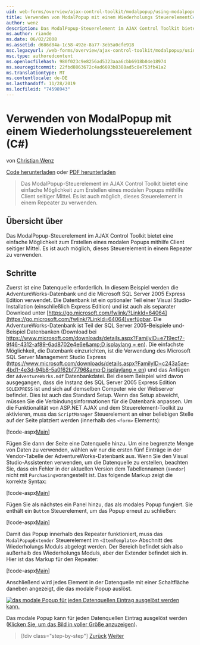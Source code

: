 ```yaml
---
uid: web-forms/overview/ajax-control-toolkit/modalpopup/using-modalpopup-with-a-repeater-control-cs
title: Verwenden von ModalPopup mit einem Wiederholungs SteuerelementC#() | Microsoft-Dokumentation
author: wenz
description: Das ModalPopup-Steuerelement im AJAX Control Toolkit bietet eine einfache Möglichkeit zum Erstellen eines modalen Popups mithilfe Client seitiger Mittel. Es ist auch möglich, diese Contr zu verwenden...
ms.author: riande
ms.date: 06/02/2008
ms.assetid: d686d84a-1c58-492e-8a77-3eb5a0cfe918
msc.legacyurl: /web-forms/overview/ajax-control-toolkit/modalpopup/using-modalpopup-with-a-repeater-control-cs
msc.type: authoredcontent
ms.openlocfilehash: 980f023c9e8256ad5323aaa6cbb6918b04e18974
ms.sourcegitcommit: 22fbd8863672c4ad6693b8388ad5c8e753fb41a2
ms.translationtype: MT
ms.contentlocale: de-DE
ms.lasthandoff: 11/28/2019
ms.locfileid: "74598943"
---
```

# <a name="using-modalpopup-with-a-repeater-control-c"></a>Verwenden von ModalPopup mit einem Wiederholungssteuerelement (C#)

von [Christian Wenz](https://github.com/wenz)

[Code herunterladen](https://download.microsoft.com/download/2/4/0/24052038-f942-4336-905b-b60ae56f0dd5/ModalPopup2.cs.zip) oder [PDF herunterladen](https://download.microsoft.com/download/b/6/a/b6ae89ee-df69-4c87-9bfb-ad1eb2b23373/modalpopup2CS.pdf)

> Das ModalPopup-Steuerelement im AJAX Control Toolkit bietet eine einfache Möglichkeit zum Erstellen eines modalen Popups mithilfe Client seitiger Mittel. Es ist auch möglich, dieses Steuerelement in einem Repeater zu verwenden.

## <a name="overview"></a>Übersicht über

Das ModalPopup-Steuerelement im AJAX Control Toolkit bietet eine einfache Möglichkeit zum Erstellen eines modalen Popups mithilfe Client seitiger Mittel. Es ist auch möglich, dieses Steuerelement in einem Repeater zu verwenden.

## <a name="steps"></a>Schritte

Zuerst ist eine Datenquelle erforderlich. In diesem Beispiel werden die AdventureWorks-Datenbank und die Microsoft SQL Server 2005 Express Edition verwendet. Die Datenbank ist ein optionaler Teil einer Visual Studio-Installation (einschließlich Express Edition) und ist auch als separater Download unter [https://go.microsoft.com/fwlink/?LinkId=64064](https://go.microsoft.com/fwlink/?LinkId=64064)verfügbar. Die AdventureWorks-Datenbank ist Teil der SQL Server 2005-Beispiele und-Beispiel Datenbanken (Download bei [https://www.microsoft.com/downloads/details.aspx?FamilyID=e719ecf7-9f46-4312-af89-6ad8702e4e6e&amp;D isplaylang = en](https://www.microsoft.com/downloads/details.aspx?FamilyID=e719ecf7-9f46-4312-af89-6ad8702e4e6e&amp;DisplayLang=en)). Die einfachste Möglichkeit, die Datenbank einzurichten, ist die Verwendung des Microsoft SQL Server Management Studio Express ([https://www.microsoft.com/downloads/details.aspx?FamilyID=c243a5ae-4bd1-4e3d-94b8-5a0f62bf7796&amp;D isplaylang = en](https://www.microsoft.com/downloads/details.aspx?FamilyID=c243a5ae-4bd1-4e3d-94b8-5a0f62bf7796&amp;DisplayLang=en)) und das Anfügen der `AdventureWorks.mdf` Datenbankdatei. Bei diesem Beispiel wird davon ausgegangen, dass die Instanz des SQL Server 2005 Express Edition `SQLEXPRESS` ist und sich auf demselben Computer wie der Webserver befindet. Dies ist auch das Standard Setup. Wenn das Setup abweicht, müssen Sie die Verbindungsinformationen für die Datenbank anpassen. Um die Funktionalität von ASP.NET AJAX und dem Steuerelement-Toolkit zu aktivieren, muss das `ScriptManager` Steuerelement an einer beliebigen Stelle auf der Seite platziert werden (innerhalb des `<form>` Elements):

[!code-aspx[Main](using-modalpopup-with-a-repeater-control-cs/samples/sample1.aspx)]

Fügen Sie dann der Seite eine Datenquelle hinzu. Um eine begrenzte Menge von Daten zu verwenden, wählen wir nur die ersten fünf Einträge in der Vendor-Tabelle der AdventureWorks-Datenbank aus. Wenn Sie den Visual Studio-Assistenten verwenden, um die Datenquelle zu erstellen, beachten Sie, dass ein Fehler in der aktuellen Version dem Tabellennamen (`Vendor`) nicht mit `Purchasing`vorangestellt ist. Das folgende Markup zeigt die korrekte Syntax:

[!code-aspx[Main](using-modalpopup-with-a-repeater-control-cs/samples/sample2.aspx)]

Fügen Sie als nächstes ein Panel hinzu, das als modales Popup fungiert. Sie enthält ein `Button` Steuerelement, um das Popup erneut zu schließen:

[!code-aspx[Main](using-modalpopup-with-a-repeater-control-cs/samples/sample3.aspx)]

Damit das Popup innerhalb des Repeater funktioniert, muss das `ModalPopupExtender` Steuerelement im `<ItemTemplate>` Abschnitt des Wiederholungs Moduls abgelegt werden. Der Bereich befindet sich also außerhalb des Wiederholungs Moduls, aber der Extender befindet sich in. Hier ist das Markup für den Repeater:

[!code-aspx[Main](using-modalpopup-with-a-repeater-control-cs/samples/sample4.aspx)]

Anschließend wird jedes Element in der Datenquelle mit einer Schaltfläche daneben angezeigt, die das modale Popup auslöst.

[![das modale Popup für jeden Datenquellen Eintrag ausgelöst werden kann.](using-modalpopup-with-a-repeater-control-cs/_static/image2.png)](using-modalpopup-with-a-repeater-control-cs/_static/image1.png)

Das modale Popup kann für jeden Datenquellen Eintrag ausgelöst werden ([Klicken Sie, um das Bild in voller Größe anzuzeigen](using-modalpopup-with-a-repeater-control-cs/_static/image3.png)).

> [!div class="step-by-step"]
> [Zurück](launching-a-modal-popup-window-from-server-code-cs.md)
> [Weiter](handling-postbacks-from-a-modalpopup-cs.md)
